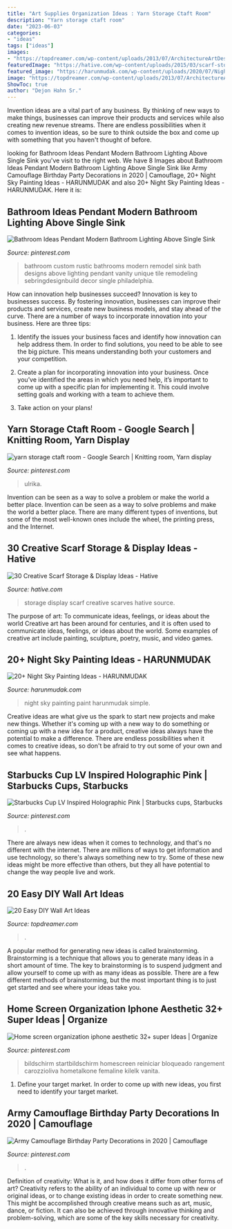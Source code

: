 ```yaml
---
title: "Art Supplies Organization Ideas : Yarn Storage Ctaft Room"
description: "Yarn storage ctaft room"
date: "2023-06-03"
categories:
- "ideas"
tags: ["ideas"]
images:
- "https://topdreamer.com/wp-content/uploads/2013/07/ArchitectureArtDesigns-3126.jpg"
featuredImage: "https://hative.com/wp-content/uploads/2015/03/scarf-storage-ideas/7-creative-scarf-storage-and-display-ideas.jpg"
featured_image: "https://harunmudak.com/wp-content/uploads/2020/07/Night-Sky-Painting-12-681x1024.jpg"
image: "https://topdreamer.com/wp-content/uploads/2013/07/ArchitectureArtDesigns-3126.jpg"
ShowToc: true
author: "Dejon Hahn Sr."
---
```



Invention ideas are a vital part of any business. By thinking of new ways to make things, businesses can improve their products and services while also creating new revenue streams. There are endless possibilities when it comes to invention ideas, so be sure to think outside the box and come up with something that you haven't thought of before.

	

		
looking for Bathroom Ideas Pendant Modern Bathroom Lighting Above Single Sink you've visit to the right web. We have 8 Images about Bathroom Ideas Pendant Modern Bathroom Lighting Above Single Sink like Army Camouflage Birthday Party Decorations in 2020 | Camouflage, 20+ Night Sky Painting Ideas - HARUNMUDAK and also 20+ Night Sky Painting Ideas - HARUNMUDAK. Here it is:
		
    
## Bathroom Ideas Pendant Modern Bathroom Lighting Above Single Sink

<img loading=lazy src="https://i.pinimg.com/736x/f8/b5/ef/f8b5ef2ad8b4a7f1f15f5bb8e6f23404.jpg" onerror="this.onerror=null;this.src='https://tse2.mm.bing.net/th?id=OIP.9rRSs5c_XkDYJCzVjO_-BQHaLG&amp;pid=15.1';" alt="Bathroom Ideas Pendant Modern Bathroom Lighting Above Single Sink">

_Source: pinterest.com_

>bathroom custom rustic bathrooms modern remodel sink bath designs above lighting pendant vanity unique tile remodeling sebringdesignbuild decor single philadelphia. 

	

How can innovation help businesses succeed?
Innovation is key to businesses success. By fostering innovation, businesses can improve their products and services, create new business models, and stay ahead of the curve. There are a number of ways to incorporate innovation into your business. Here are three tips:
1. Identify the issues your business faces and identify how innovation can help address them. In order to find solutions, you need to be able to see the big picture. This means understanding both your customers and your competition.

2. Create a plan for incorporating innovation into your business. Once you’ve identified the areas in which you need help, it’s important to come up with a specific plan for implementing it. This could involve setting goals and working with a team to achieve them.

3. Take action on your plans!

    
## Yarn Storage Ctaft Room - Google Search | Knitting Room, Yarn Display

<img loading=lazy src="https://i.pinimg.com/736x/1a/8f/db/1a8fdb7544377d498f0e79a2c87615f7.jpg" onerror="this.onerror=null;this.src='https://tse4.mm.bing.net/th?id=OIP.fqrCYY9mJx6iFIkVhoF8YQHaJ8&amp;pid=15.1';" alt="yarn storage ctaft room - Google Search | Knitting room, Yarn display">

_Source: pinterest.com_

>ulrika. 

	

Invention can be seen as a way to solve a problem or make the world a better place.
Invention can be seen as a way to solve problems and make the world a better place. There are many different types of inventions, but some of the most well-known ones include the wheel, the printing press, and the Internet.

    
## 30 Creative Scarf Storage &amp; Display Ideas - Hative

<img loading=lazy src="https://hative.com/wp-content/uploads/2015/03/scarf-storage-ideas/7-creative-scarf-storage-and-display-ideas.jpg" onerror="this.onerror=null;this.src='https://tse1.mm.bing.net/th?id=OIP.l2aJPKQK8__Zzwv7XVX_gAHaLI&amp;pid=15.1';" alt="30 Creative Scarf Storage &amp; Display Ideas - Hative">

_Source: hative.com_

>storage display scarf creative scarves hative source. 

	

The purpose of art: To communicate ideas, feelings, or ideas about the world
Creative art has been around for centuries, and it is often used to communicate ideas, feelings, or ideas about the world. Some examples of creative art include painting, sculpture, poetry, music, and video games.

    
## 20+ Night Sky Painting Ideas - HARUNMUDAK

<img loading=lazy src="https://harunmudak.com/wp-content/uploads/2020/07/Night-Sky-Painting-12-681x1024.jpg" onerror="this.onerror=null;this.src='https://tse1.mm.bing.net/th?id=OIP.gVl8eNZJbUKk1tNgsvcLnwHaLI&amp;pid=15.1';" alt="20+ Night Sky Painting Ideas - HARUNMUDAK">

_Source: harunmudak.com_

>night sky painting paint harunmudak simple. 

	

Creative ideas are what give us the spark to start new projects and make new things. Whether it's coming up with a new way to do something or coming up with a new idea for a product, creative ideas always have the potential to make a difference. There are endless possibilities when it comes to creative ideas, so don't be afraid to try out some of your own and see what happens.

    
## Starbucks Cup LV Inspired Holographic Pink | Starbucks Cups, Starbucks

<img loading=lazy src="https://i.pinimg.com/736x/64/14/28/641428e43a4b2bd8f3c6019a4dd5dfaa.jpg" onerror="this.onerror=null;this.src='https://tse4.mm.bing.net/th?id=OIP.kVk7lV5i1DAO5hnhDC0adQHaJ3&amp;pid=15.1';" alt="Starbucks Cup LV Inspired Holographic Pink | Starbucks cups, Starbucks">

_Source: pinterest.com_

>. 

	

There are always new ideas when it comes to technology, and that's no different with the internet. There are millions of ways to get information and use technology, so there's always something new to try. Some of these new ideas might be more effective than others, but they all have potential to change the way people live and work.

    
## 20 Easy DIY Wall Art Ideas

<img loading=lazy src="https://topdreamer.com/wp-content/uploads/2013/07/ArchitectureArtDesigns-3126.jpg" onerror="this.onerror=null;this.src='https://tse3.mm.bing.net/th?id=OIP.0ZHYz6eneqMFYEaLNOhb6gHaHq&amp;pid=15.1';" alt="20 Easy DIY Wall Art Ideas">

_Source: topdreamer.com_

>. 

	

A popular method for generating new ideas is called brainstorming. Brainstorming is a technique that allows you to generate many ideas in a short amount of time. The key to brainstorming is to suspend judgment and allow yourself to come up with as many ideas as possible. There are a few different methods of brainstorming, but the most important thing is to just get started and see where your ideas take you.

    
## Home Screen Organization Iphone Aesthetic 32+ Super Ideas | Organize

<img loading=lazy src="https://i.pinimg.com/736x/ad/3f/41/ad3f41c08eb555fb0e1573dc3ed9c2be.jpg" onerror="this.onerror=null;this.src='https://tse2.mm.bing.net/th?id=OIP.aHlYWosjetZ7iVScXjz2kQAAAA&amp;pid=15.1';" alt="Home screen organization iphone aesthetic 32+ super Ideas | Organize">

_Source: pinterest.com_

>bildschirm startbildschirm homescreen reiniciar bloqueado rangement carozzioliva hometalkone femaline kilelk vanita. 

	

1. Define your target market. In order to come up with new ideas, you first need to identify your target market.

    
## Army Camouflage Birthday Party Decorations In 2020 | Camouflage

<img loading=lazy src="https://i.pinimg.com/736x/21/2b/ce/212bced3b3b1cd5a18a9e7ab77853754.jpg" onerror="this.onerror=null;this.src='https://tse1.mm.bing.net/th?id=OIP.8J3j4DlEoCRwQfL2IuTiTAHaFj&amp;pid=15.1';" alt="Army Camouflage Birthday Party Decorations in 2020 | Camouflage">

_Source: pinterest.com_

>. 

	

Definition of creativity: What is it, and how does it differ from other forms of art?
Creativity refers to the ability of an individual to come up with new or original ideas, or to change existing ideas in order to create something new. This might be accomplished through creative means such as art, music, dance, or fiction. It can also be achieved through innovative thinking and problem-solving, which are some of the key skills necessary for creativity.

